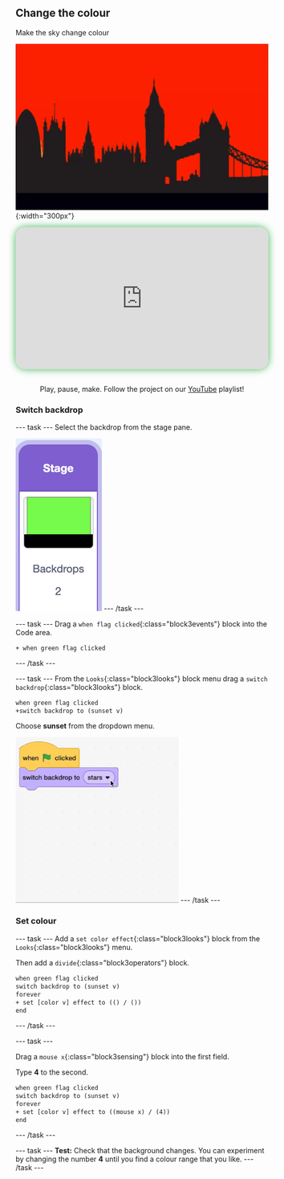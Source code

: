 ## Change the colour

<div style="display: flex; flex-wrap: wrap">
<div style="flex-basis: 200px; flex-grow: 1; margin-right: 15px;">
Make the sky change colour
</div>
<div>

![Aniamted gif of colours of sky changing behind a cityscape](images/colour.gif){:width="300px"}

</div>
</div>

<html>
<div style="position: relative; width: 100%; aspect-ratio: 16 / 9; border-radius: 20px; box-shadow: 0 0 15px #3fb654; overflow: hidden;">
<iframe style="position: absolute; top: 0; left: 0; right: 0; width: 100%; height: 100%; border: none;" src="https://www.youtube.com/embed/HSZQlOlowyg?rel=0&cc_load_policy=1" allowfullscreen allow="accelerometer; autoplay; clipboard-write; encrypted-media; gyroscope; picture-in-picture; web-share">
</iframe>
</div><br>
</html>
<div style="text-align: center; margin-top: 1em;">

Play, pause, make. Follow the project on our [YouTube](9) playlist!
</div>

### Switch backdrop
--- task ---
Select the backdrop from the stage pane. 

![Scratch backdrop](images/backdrop.png)
--- /task ---

--- task ---
Drag a `when flag clicked`{:class="block3events"} block into the Code area.
```blocks3
+ when green flag clicked
```
--- /task ---

--- task ---
From the `Looks`{:class="block3looks"} block menu drag a `switch backdrop`{:class="block3looks"} block.

```blocks3
when green flag clicked
+switch backdrop to (sunset v)
```


Choose **sunset** from the dropdown menu.

![Animated gif of choosing from menu in scratch](images/menu.gif)
--- /task ---

### Set colour

--- task ---
Add a `set color effect`{:class="block3looks"} block from the `Looks`{:class="block3looks"} menu.

Then add a `divide`{:class="block3operators"} block. 

```blocks3
when green flag clicked
switch backdrop to (sunset v)
forever
+ set [color v] effect to (() / ())
end
```
--- /task ---

--- task ---


Drag a `mouse x`{:class="block3sensing"} block into the first field.

Type **4** to the second. 

```blocks3
when green flag clicked
switch backdrop to (sunset v)
forever
+ set [color v] effect to ((mouse x) / (4))
end
```
--- /task ---


--- task ---
**Test:** Check that the background changes. You can experiment by changing the number **4** until you find a colour range that you like.
--- /task ---
